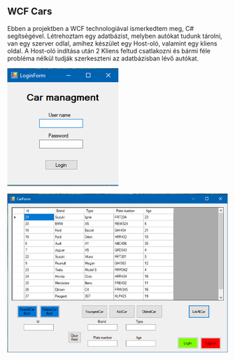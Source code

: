 ## WCF Cars

Ebben a projektben a WCF technologiával ismerkedtem meg, C# segítségével. Létrehoztam egy adatbázist, melyben autókat tudunk tárolni, 
van egy szerver odlal, amihez készület egy Host-oló, valamint egy kliens oldal. A Host-oló indítása után 2 Kliens feltud csatlakozni
és bármi féle probléma nélkül tudják szerkeszteni az adatbázisban lévő autókat.

![Login](Screenshots/loginForm.png)

![Main](Screenshots/carForm.png)
